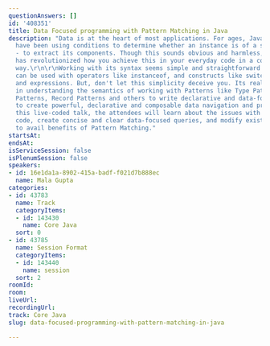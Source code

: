 ```yaml
---
questionAnswers: []
id: '408351'
title: Data Focused programming with Pattern Matching in Java
description: "Data is at the heart of most applications. For ages, Java developers
  have been using conditions to determine whether an instance is of a specific type
  - to extract its components. Though this sounds obvious and harmless, Pattern Matching
  has revolutionized how you achieve this in your everyday code in a concise and focused
  way.\r\n\r\nWorking with its syntax seems simple and straightforward. Pattern Matching
  can be used with operators like instanceof, and constructs like switch statements
  and expressions. But, don't let this simplicity deceive you. Its real power lies
  in understanding the semantics of working with Patterns like Type Patterns, Parenthesized
  Patterns, Record Patterns and others to write declarative and data-focused code
  to create powerful, declarative and composable data navigation and processing. \r\n\r\nIn
  this live-coded talk, the attendees will learn about the issues with their existing
  code, create concise and clear data-focused queries, and modify existing code bases
  to avail benefits of Pattern Matching."
startsAt: 
endsAt: 
isServiceSession: false
isPlenumSession: false
speakers:
- id: 16e1da1a-8902-415a-badf-f021d7b888ec
  name: Mala Gupta
categories:
- id: 43783
  name: Track
  categoryItems:
  - id: 143430
    name: Core Java
  sort: 0
- id: 43785
  name: Session Format
  categoryItems:
  - id: 143440
    name: session
  sort: 2
roomId: 
room: 
liveUrl: 
recordingUrl: 
track: Core Java
slug: data-focused-programming-with-pattern-matching-in-java

---
```


